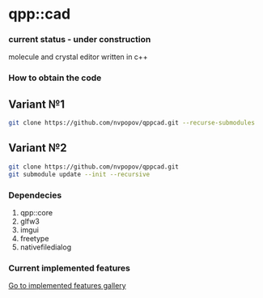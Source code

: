 # qpp::cad
### current status - under construction
 molecule and crystal editor written in c++
### How to obtain the code

## Variant №1
```bash
git clone https://github.com/nvpopov/qppcad.git --recurse-submodules
```

## Variant №2
```bash
git clone https://github.com/nvpopov/qppcad.git
git submodule update --init --recursive
```

### Dependecies
1. qpp::core
2. glfw3
3. imgui
4. freetype
5. nativefiledialog

### Current implemented features
  [Go to implemented features gallery](docs/features-milestone.md)

